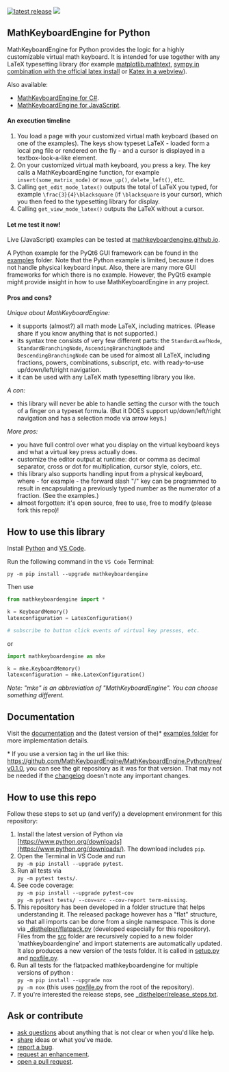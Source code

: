 [![latest release](https://badge.fury.io/py/mathkeyboardengine.svg)](https://badge.fury.io/py/mathkeyboardengine)
![](https://badgen.net/badge/test%20coverage/100%25/green)

## MathKeyboardEngine for Python

MathKeyboardEngine for Python provides the logic for a highly customizable virtual math keyboard. It is intended for use together with any LaTeX typesetting library (for example [matplotlib.mathtext](https://matplotlib.org/stable/api/mathtext_api.html), [sympy in combination with the official latex install](https://www.sympy.org) or [Katex in a webview](https://katex.org/)).

Also available:

- [MathKeyboardEngine for C#](https://github.com/MathKeyboardEngine/MathKeyboardEngine.CSharp).
- [MathKeyboardEngine for JavaScript](https://github.com/MathKeyboardEngine/MathKeyboardEngine).

#### An execution timeline

1. You load a page with your customized virtual math keyboard (based on one of the examples). The keys show typeset LaTeX - loaded form a local png file or rendered on the fly - and a cursor is displayed in a textbox-look-a-like element.
1. On your customized virtual math keyboard, you press a key. The key calls a MathKeyboardEngine function, for example `insert(some_matrix_node)` or `move_up()`, `delete_left()`, etc.
1. Calling `get_edit_mode_latex()` outputs the total of LaTeX you typed, for example `\frac{3}{4}\blacksquare` (if `\blacksquare` is your cursor), which you then feed to the typesetting library for display.
1. Calling `get_view_mode_latex()` outputs the LaTeX without a cursor.

#### Let me test it now!
 
Live (JavaScript) examples can be tested at [mathkeyboardengine.github.io](https://mathkeyboardengine.github.io).

A Python example for the PyQt6 GUI framework can be found in the [examples](https://github.com/MathKeyboardEngine/MathKeyboardEngine.Python/tree/main/examples) folder. Note that the Python example is limited, because it does not handle physical keyboard input. Also, there are many more GUI frameworks for which there is no example. However, the PyQt6 example might provide insight in how to use MathKeyboardEngine in any project.

#### Pros and cons?

<i>Unique about MathKeyboardEngine:</i>

- it supports (almost?) all math mode LaTeX, including matrices. (Please share if you know anything that is not supported.)
- its syntax tree consists of very few different parts: the `StandardLeafNode`, `StandardBranchingNode`, `AscendingBranchingNode` and `DescendingBranchingNode` can be used for almost all LaTeX, including fractions, powers, combinations, subscript, etc. with ready-to-use up/down/left/right navigation.
- it can be used with any LaTeX math typesetting library you like.

<i>A con:</i>

- this library will never be able to handle setting the cursor with the touch of a finger on a typeset formula. (But it DOES support up/down/left/right navigation and has a selection mode via arrow keys.)

<i>More pros:</i>

- you have full control over what you display on the virtual keyboard keys and what a virtual key press actually does.
- customize the editor output at runtime: dot or comma as decimal separator, cross or dot for multiplication, cursor style, colors, etc.
- this library also supports handling input from a physical keyboard, where - for example - the forward slash "/" key can be programmed to result in encapsulating a previously typed number as the numerator of a fraction. (See the examples.)
- almost forgotten: it's open source, free to use, free to modify (please fork this repo)!


## How to use this library

Install [Python](https://www.python.org/downloads/) and [VS Code](https://code.visualstudio.com).

Run the following command in the `VS Code` Terminal:
```
py -m pip install --upgrade mathkeyboardengine
```
Then use
```py
from mathkeyboardengine import *

k = KeyboardMemory()
latexconfiguration = LatexConfiguration()

# subscribe to button click events of virtual key presses, etc.
```
or
```py
import mathkeyboardengine as mke

k = mke.KeyboardMemory()
latexconfiguration = mke.LatexConfiguration()
```
<i>Note: "mke" is an abbreviation of "MathKeyboardEngine". You can choose something different.</i>


## Documentation

Visit the [documentation](https://mathkeyboardengine.github.io/docs/python/0.1/) and the (latest version of the)* [examples folder](https://github.com/MathKeyboardEngine/MathKeyboardEngine.Python/tree/main/examples) for more implementation details.

\* If you use a version tag in the url like this: https://github.com/MathKeyboardEngine/MathKeyboardEngine.Python/tree/v0.1.0, you can see the git repository as it was for that version. That may not be needed if the [changelog](https://github.com/MathKeyboardEngine/MathKeyboardEngine.Python/tree/main/CHANGELOG.md) doesn't note any important changes.


## How to use this repo

Follow these steps to set up (and verify) a development environment for this repository:

1. Install the latest version of Python via [https://www.python.org/downloads](https://www.python.org/downloads/). The download includes `pip`.
1. Open the Terminal in VS Code and run<br/>`py -m pip install --upgrade pytest`.
1. Run all tests via<br/>`py -m pytest tests/`.
1. See code coverage:<br/>`py -m pip install --upgrade pytest-cov`<br/>`py -m pytest tests/ --cov=src --cov-report term-missing`.
1. This repository has been developed in a folder structure that helps understanding it. The released package however has a "flat" structure, so that all imports can be done from a single namespace. This is done via [_disthelper/flatpack.py](https://github.com/MathKeyboardEngine/MathKeyboardEngine.Python/blob/main/_disthelper/flatpack.py) (developed especially for this repository). Files from the [src](https://github.com/MathKeyboardEngine/MathKeyboardEngine.Python/tree/main/src) folder are recursively copied to a new folder 'mathkeyboardengine' and import statements are automatically updated. It also produces a new version of the tests folder. It is called in [setup.py](https://github.com/MathKeyboardEngine/MathKeyboardEngine.Python/blob/main/setup.py) and [noxfile.py](https://github.com/MathKeyboardEngine/MathKeyboardEngine.Python/blob/main/noxfile.py).
1. Run all tests for the flatpacked mathkeyboardengine for multiple versions of python :<br/>`py -m pip install --upgrade nox`<br/>`py -m nox` (this uses [noxfile.py](https://github.com/MathKeyboardEngine/MathKeyboardEngine.Python/blob/main/noxfile.py) from the root of the repository).
1. If you're interested the release steps, see [_disthelper/release_steps.txt](https://github.com/MathKeyboardEngine/MathKeyboardEngine.Python/blob/main/_disthelper/release_steps.txt).


## Ask or contribute

- [ask questions](https://github.com/MathKeyboardEngine/MathKeyboardEngine.Python/discussions) about anything that is not clear or when you'd like help.
- [share](https://github.com/MathKeyboardEngine/MathKeyboardEngine.Python/discussions) ideas or what you've made.
- [report a bug](https://github.com/MathKeyboardEngine/MathKeyboardEngine.Python/issues).
- [request an enhancement](https://github.com/MathKeyboardEngine/MathKeyboardEngine.Python/issues).
- [open a pull request](https://github.com/MathKeyboardEngine/MathKeyboardEngine.Python/pulls).